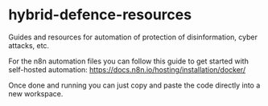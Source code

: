# hybrid-defence-resources
Guides and resources for automation of protection of disinformation, cyber attacks, etc.

For the n8n automation files you can follow this guide to get started with self-hosted automation: https://docs.n8n.io/hosting/installation/docker/

Once done and running you can just copy and paste the code directly into a new workspace.